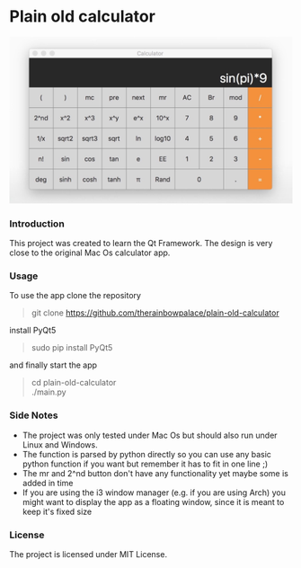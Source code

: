 # Plain old calculator

![alt text](https://github.com/TheRainbowPalace/plain-old-calculator/blob/master/docs/app-snapshot-01.jpg)


### Introduction
This project was created to learn the Qt Framework. The design is very close
to the original Mac Os calculator app.


### Usage
To use the app clone the repository
> git clone https://github.com/therainbowpalace/plain-old-calculator

install PyQt5
> sudo pip install PyQt5

and finally start the app
> cd plain-old-calculator  
> ./main.py


### Side Notes
- The project was only tested under Mac Os but should also run under Linux and
Windows.
- The function is parsed by python directly so you can use any basic python
function if you want but remember it has to fit in one line ;)
- The mr and 2^nd button don't have any functionality yet maybe some is added
in time
- If you are using the i3 window manager (e.g. if you are using Arch) you might
want to display the app as a floating window, since it is meant to keep it's
fixed size


### License
The project is licensed under MIT License.
